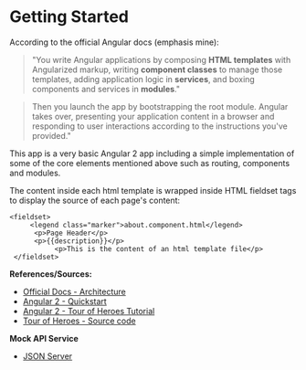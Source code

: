 # Getting Started

According to the official Angular docs (emphasis mine): 
> "You write Angular applications by composing **HTML templates** with 
Angularized markup, writing **component classes** to manage those templates,
 adding application logic in **services**, and boxing components and 
 services in **modules**."

> Then you launch the app by bootstrapping the root module. Angular 
takes over, presenting your application content in a browser and 
responding to user interactions according to the instructions 
you've provided."

This app is a very basic Angular 2 app including a simple implementation 
of some of the core elements mentioned above such as routing, components and modules. 

The content inside each html template is wrapped inside HTML fieldset 
tags to display the source of each page's content: 

    <fieldset>
         <legend class="marker">about.component.html</legend>
          <p>Page Header</p>
          <p>{{description}}</p>
               <p>This is the content of an html template file</p>
     </fieldset>
                                           
**References/Sources:**
 - [Official Docs - Architecture](https://angular.io/docs/ts/latest/guide/architecture.html#)
 - [Angular 2 - Quickstart](https://angular.io/docs/ts/latest/quickstart.html)
 - [Angular 2 - Tour of Heroes Tutorial](https://angular.io/docs/ts/latest/tutorial/)
 - [Tour of Heroes - Source code](https://github.com/johnpapa/angular2-tour-of-heroes)

**Mock API Service** 
 - [JSON Server](https://github.com/typicode/json-server)